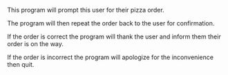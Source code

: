 This program will prompt this user for their pizza order.

The program will then repeat the order back to the user for confirmation.

If the order is correct the program will thank the user and inform them their order is on the way.

If the order is incorrect the program will apologize for the inconvenience then quit.
